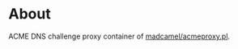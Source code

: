 # About
ACME DNS challenge proxy container of [madcamel/acmeproxy.pl](https://github.com/madcamel/acmeproxy.pl).
